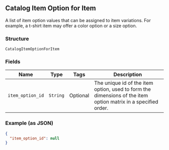 ## Catalog Item Option for Item

A list of item option values that can be assigned to item variations.
For example, a t-shirt item may offer a color option or a size option.

### Structure

`CatalogItemOptionForItem`

### Fields

| Name | Type | Tags | Description |
|  --- | --- | --- | --- |
| `item_option_id` | `String` | Optional | The unique id of the item option, used to form the dimensions of the item option matrix in a specified order. |

### Example (as JSON)

```json
{
  "item_option_id": null
}
```

